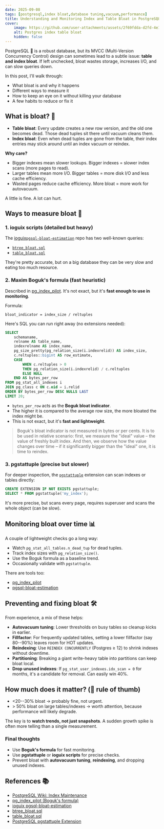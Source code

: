 ```yaml
---
date: 2025-09-08
tags: [postgresql,index bloat,database tuning,vacuum,performance]
title: Understanding and Monitoring Index and Table Bloat in PostgreSQL
cover:
    image: https://github.com/user-attachments/assets/2f69fdda-d2fd-4e1e-b31a-c047bdf2dc9a
    alt: Postgres index table bloat
    hidden: false
---
```


PostgreSQL 🐘 is a robust database, but its MVCC (Multi-Version Concurrency Control) design can sometimes lead to a subtle issue: **table and index bloat**. If left unchecked, bloat wastes storage, increases I/O, and can slow queries down.

In this post, I'll walk through:
- What bloat is and why it happens
- Different ways to measure it
- How to keep an eye on it without killing your database
- A few habits to reduce or fix it

## What is bloat? 🧹

- **Table bloat**: Every update creates a new row version, and the old one becomes dead. Those dead tuples sit there until vacuum cleans them.
- **Index bloat**: Even when dead tuples are gone from the table, their index entries may stick around until an index vacuum or reindex.

**Why care?**
- Bigger indexes mean slower lookups. Bigger indexes = slower index scans (more pages to read).
- Larger tables mean more I/O. Bigger tables = more disk I/O and less cache efficiency.
- Wasted pages reduce cache efficiency. More bloat = more work for autovacuum.

A little is fine. A lot can hurt.

## Ways to measure bloat 📐

### 1. ioguix scripts (detailed but heavy)

The [ioguix`pgsql-bloat-estimation`](https://github.com/ioguix/pgsql-bloat-estimation)
repo has two well-known queries:

- [`btree_bloat.sql`](https://github.com/ioguix/pgsql-bloat-estimation/blob/master/btree/btree_bloat.sql)
- [`table_bloat.sql`](https://github.com/ioguix/pgsql-bloat-estimation/blob/master/table/table_bloat.sql)

They're pretty accurate, but on a big database they can be very slow and eating too much resource.

### 2. Maxim Boguk's formula (fast heuristic)

Described in [pg_index_pilot](https://gitlab.com/postgres-ai/pg_index_pilot/#maxim-boguks-formula). It's not exact, but it's **fast enough to use in monitoring**.

Formula:
```text
bloat_indicator = index_size / reltuples
```

Here's SQL you can run right away (no extensions needed):
```sql
SELECT
    schemaname,
    relname AS table_name,
    indexrelname AS index_name,
    pg_size_pretty(pg_relation_size(i.indexrelid)) AS index_size,
    c.reltuples::bigint AS row_estimate,
    CASE
        WHEN c.reltuples > 0
        THEN pg_relation_size(i.indexrelid) / c.reltuples
        ELSE NULL
    END AS bytes_per_row
FROM pg_stat_all_indexes i
JOIN pg_class c ON c.oid = i.relid
ORDER BY bytes_per_row DESC NULLS LAST
LIMIT 20;
```

- `bytes_per_row` acts as the **Boguk bloat indicator**.
- The higher it is compared to the average row size, the more bloated the index might be.
- This is not exact, but it's **fast and lightweight**.

> Boguk's bloat indicator is not measured in bytes or per cents. It is to be used in relative scenario: first, we measure the "ideal" value – the value of freshly built index. And then, we observe how the value changes over time – if it significantly bigger than the "ideal" one, it is time to reindex.

### 3. pgstattuple (precise but slower)

For deeper inspection, the [`pgstattuple`](https://www.postgresql.org/docs/current/pgstattuple.html) extension can scan indexes or tables directly:

``` sql
CREATE EXTENSION IF NOT EXISTS pgstattuple;
SELECT * FROM pgstattuple('my_index');
```

It's more precise, but scans every page, requires superuser and scans the whole object (can be slow).

## Monitoring bloat over time 📊

A couple of lightweight checks go a long way:
- Watch `pg_stat_all_tables.n_dead_tup` for dead tuples.
- Track index sizes with `pg_relation_size()`.
- Use the Boguk formula as a baseline trend.
- Occasionally validate with `pgstattuple`.

There are tools too:
- [pg_index_pilot](https://gitlab.com/postgres-ai/pg_index_pilot)
- [pgsql-bloat-estimation](https://github.com/ioguix/pgsql-bloat-estimation)

## Preventing and fixing bloat 🛠️

From experience, a mix of these helps:

- **Autovacuum tuning**: Lower thresholds on busy tables so cleanup kicks in earlier.
- **Fillfactor**: For frequently updated tables, setting a lower fillfactor (say 80--90%) leaves room for HOT updates.
- **Reindexing**: Use `REINDEX CONCURRENTLY` (Postgres ≥ 12) to shrink indexes without downtime.
- **Partitioning**: Breaking a giant write-heavy table into partitions can keep bloat local.
- **Drop unused indexes**: If `pg_stat_user_indexes.idx_scan = 0` for months, it's a candidate for removal. Can easily win 40%.

## How much does it matter? (🚦 rule of thumb)

- <20--30% bloat → probably fine, not urgent.
- \> 50% bloat on large tables/indexes → worth attention, because performance will likely degrade.

The key is to **watch trends, not just snapshots**. A sudden growth
spike is often more telling than a single measurement.

### Final thoughts

- Use **Boguk's formula** for fast monitoring.
- Use **pgstattuple** or **ioguix scripts** for precise checks.
- Prevent bloat with **autovacuum tuning**, **reindexing**, and dropping
unused indexes.

## References 📚

- [PostgreSQL Wiki: Index Maintenance](https://wiki.postgresql.org/wiki/Index_Maintenance)
- [pg_index_pilot (Boguk's formula)](https://gitlab.com/postgres-ai/pg_index_pilot/#maxim-boguks-formula)
- [ioguix pgsql-bloat-estimation](https://github.com/ioguix/pgsql-bloat-estimation)
- [btree_bloat.sql](https://github.com/ioguix/pgsql-bloat-estimation/blob/master/btree/btree_bloat.sql)
- [table_bloat.sql](https://github.com/ioguix/pgsql-bloat-estimation/blob/master/table/table_bloat.sql)
- [PostgreSQL pgstattuple Extension](https://www.postgresql.org/docs/current/pgstattuple.html)
